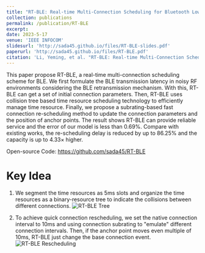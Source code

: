 ```yaml
---
title: "RT-BLE: Real-time Multi-Connection Scheduling for Bluetooth Low Energy"
collection: publications
permalink: /publication/RT-BLE
excerpt: 
date: 2023-5-17
venue: 'IEEE INFOCOM'
slidesurl: 'http://sada45.github.io/files/RT-BLE-slides.pdf'
paperurl: 'http://sada45.github.io/files/RT-BLE.pdf'
citation: 'Li, Yeming, et al. "RT-BLE: Real-time Multi-Connection Scheduling for Bluetooth Low Energy." IEEE INFOCOM 2023.'
---
```


This paper propose RT-BLE, a real-time multi-connection scheduling scheme for BLE. We first formulate the BLE transmission latency in noisy RF environments considering the BLE retransmission mechanism. With this, RT-BLE can get a set of initial connection parameters. Then, RT-BLE uses collision tree based time resource scheduling technology to efficiently manage time resource. Finally, we propose a subrating-based fast connection re-scheduling method to update the connection parameters and the position of anchor points. The result shows RT-BLE can provide reliable service and the error of our model is less than 0.69%. Compare with existing works, the re-scheduling delay is reduced by up to 86.25% and the capacity is up to 4.33× higher.

Open-source Code: https://github.com/sada45/RT-BLE

# Key Idea
1. We segment the time resources as 5ms slots and organize the time resources as a binary-resource tree to indicate the collisions between different connections. 
![RT-BLE Tree](http://sada45.github.io/images/paper_imag/RT-BLE-tree.png "Binary Resource Tree")

2. To achieve quick connection rescheduling, we set the native connection interval to 10ms and using connection subrating to "emulate" different connection intervals. Then, if the anchor point moves even multiple of 10ms, RT-BLE just change the base connection event.
![RT-BLE Rescheduling](http://sada45.github.io/images/paper_imag/RT-BLE-moveanchor.png "Fast Connection Rescheduling")